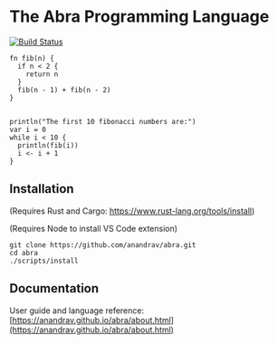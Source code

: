 # The Abra Programming Language

[![Build Status](https://github.com/anandrav/abra/workflows/CI/badge.svg)](https://github.com/anandrav/abra/actions?workflow=CI)

```rust,f#
fn fib(n) {
  if n < 2 {
    return n
  }
  fib(n - 1) + fib(n - 2)
}


println("The first 10 fibonacci numbers are:")
var i = 0
while i < 10 {
  println(fib(i))
  i <- i + 1
}
```

## Installation
(Requires Rust and Cargo: https://www.rust-lang.org/tools/install)

(Requires Node to install VS Code extension)
```
git clone https://github.com/anandrav/abra.git
cd abra
./scripts/install
```

## Documentation
User guide and language reference: [https://anandrav.github.io/abra/about.html](https://anandrav.github.io/abra/about.html)
